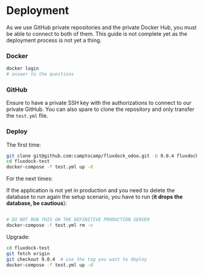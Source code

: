 # Deployment

As we use GitHub private repositories and the private Docker Hub, you must be
able to connect to both of them. This guide is not complete yet as the
deployment process is not yet a thing.

### Docker
```bash
docker login
# answer to the questions
```

### GitHub

Ensure to have a private SSH key with the authorizations to connect to our
private GitHub.  You can also spare to clone the repository and only transfer
the `test.yml` file.

### Deploy

The first time:
```bash
git clone git@github.com:camptocamp/fluxdock_odoo.git -b 9.0.4 fluxdock-test  # use the tag you want to deploy
cd fluxdock-test
docker-compose -f test.yml up -d
```

For the next times:

If the application is not yet in production and you need to delete the database
to run again the setup scenario, you have to run (**it drops the database, be
cautious**):
```bash

# DO NOT RUN THIS ON THE DEFINITIVE PRODUCTION SERVER
docker-compose -f test.yml rm -v

```

Upgrade:
```bash
cd fluxdock-test
git fetch origin
git checkout 9.0.4  # use the tag you want to deploy
docker-compose -f test.yml up -d
```
